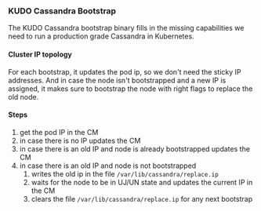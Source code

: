 ### KUDO Cassandra Bootstrap

The KUDO Cassandra bootstrap binary fills in the missing capabilities we need to run a production grade Cassandra in Kubernetes.


#### Cluster IP topology

For each bootstrap, it updates the pod ip, so we don't need the sticky IP addresses. 
And in case the node isn't bootstrapped and a new IP is assigned, it makes sure to bootstrap the node with right flags to replace the old node.

#### Steps

1. get the pod IP in the CM
1. in case there is no IP updates the CM
1. in case there is an old IP and node is already bootstrapped updates the CM 
1. in case there is an old IP and node is not bootstrapped
    1. writes the old ip in the file `/var/lib/cassandra/replace.ip`
    1. waits for the node to be in UJ/UN state and updates the current IP in the CM
    1. clears the file `/var/lib/cassandra/replace.ip` for any next bootstrap